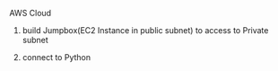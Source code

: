 AWS Cloud

1. build Jumpbox(EC2 Instance in public subnet) to access to Private subnet

2. connect to Python


